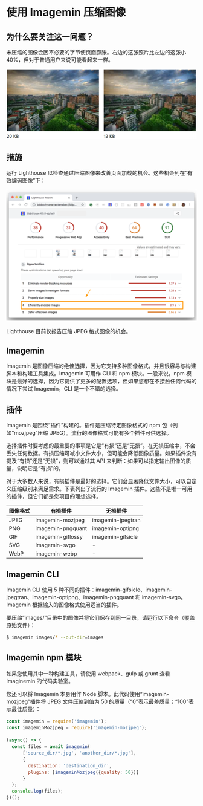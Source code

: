 # 使用 Imagemin 压缩图像

## 为什么要关注这一问题？

未压缩的图像会因不必要的字节使页面膨胀。右边的这张照片比左边的这张小 40%，但对于普通用户来说可能看起来一样。


![use-imagemin-to-compress-images-1](./img/use-imagemin-to-compress-images-1.png)

## 措施

运行 Lighthouse 以检查通过压缩图像来改善页面加载的机会。这些机会列在“有效编码图像”下：

![use-imagemin-to-compress-images-2](./img/use-imagemin-to-compress-images-2.png)

Lighthouse 目前仅报告压缩 JPEG 格式图像的机会。

## Imagemin

Imagemin 是图像压缩的绝佳选择，因为它支持多种图像格式，并且很容易与构建脚本和构建工具集成。Imagemin 可用作 CLI 和 npm 模块。一般来说，npm 模块是最好的选择，因为它提供了更多的配置选项，但如果您想在不接触任何代码的情况下尝试 Imagemin，CLI 是一个不错的选择。

## 插件

Imagemin 是围绕“插件”构建的。插件是压缩特定图像格式的 npm 包（例如“mozjpeg”压缩 JPEG）。流行的图像格式可能有多个插件可供选择。

选择插件时要考虑的最重要的事项是它是“有损”还是“无损”。在无损压缩中，不会丢失任何数据。有损压缩可减小文件大小，但可能会降低图像质量。如果插件没有提及“有损”还是“无损”，则可以通过其 API 来判断：如果可以指定输出图像的质量，说明它是“有损”的。

对于大多数人来说，有损插件是最好的选择。它们会显著降低文件大小，可以自定义压缩级别来满足需求。下表列出了流行的 Imagemin 插件。这些不是唯一可用的插件，但它们都是您项目的理想选择。

| 图像格式 | 有损插件 | 无损插件 |
| --- | --- | --- |
| JPEG | imagemin-mozjpeg | imagemin-jpegtran |
| PNG | imagemin-pngquant | imagemin-optipng |
| GIF | imagemin-giflossy | imagemin-gifsicle |
| SVG | Imagemin-svgo | - |
| WebP | imagemin-webp | -  |

## Imagemin CLI

Imagemin CLI 使用 5 种不同的插件：imagemin-gifsicle、imagemin-jpegtran、imagemin-optipng、imagemin-pngquant 和 imagemin-svgo。Imagemin 根据输入的图像格式使用适当的插件。

要压缩“images/”目录中的图像并将它们保存到同一目录，请运行以下命令（覆盖原始文件）：

```bash
$ imagemin images/* --out-dir=images
```

## Imagemin npm 模块

如果您使用其中一种构建工具，请使用 webpack、gulp 或 grunt 查看 Imaginemin 的代码实验室。

您还可以将 Imagemin 本身用作 Node 脚本。此代码使用“imagemin-mozjpeg”插件将 JPEG 文件压缩到值为 50 的质量（“0”表示最差质量；“100”表示最佳质量）：

```javascript
const imagemin = require('imagemin');
const imageminMozjpeg = require('imagemin-mozjpeg');

(async() => {
  const files = await imagemin(
      ['source_dir/*.jpg', 'another_dir/*.jpg'],
      {
        destination: 'destination_dir',
        plugins: [imageminMozjpeg({quality: 50})]
      }
  );
  console.log(files);
})();
```
